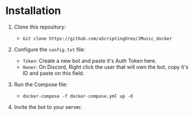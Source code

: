 # Installation
1. Clone this repository:
	- `Git clone https://github.com/aScriptingOreo/JMusic_docker`
2. Configure the `config.txt` file:
	- `Token`: Create a new bot and paste it's Auth Token here.
	- `Owner`: On Discord, Right click the user that will own the bot, copy it's ID and paste on this field.
	
4. Run the Compose file:
	- `docker-compose -f docker-compose.yml up -d`

5. Invite the bot to your server.
